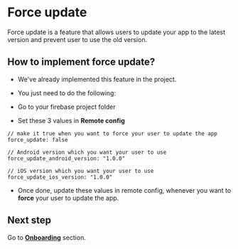 # Force update

Force update is a feature that allows users to update your app to the latest version and prevent user to use the old version.

## How to implement force update?

- We've already implemented this feature in the project.
- You just need to do the following:

- Go to your firebase project folder
- Set these 3 values in **Remote config**

```
// make it true when you want to force your user to update the app
force_update: false 

// Android version which you want your user to use
force_update_android_version: "1.0.0" 

// iOS version which you want your user to use
force_update_ios_version: "1.0.0" 
```

- Once done, update these values in remote config, whenever you want to **force** your user to update the app.


## Next step

Go to **[Onboarding](onboarding.md)** section.
